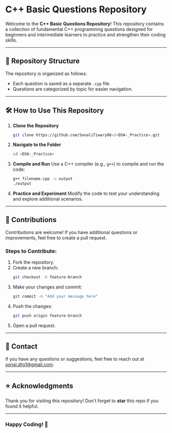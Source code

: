 # C++ Basic Questions Repository

Welcome to the **C++ Basic Questions Repository**! This repository contains a collection of fundamental C++ programming questions designed for beginners and intermediate learners to practice and strengthen their coding skills.

---

## 📂 Repository Structure

The repository is organized as follows:

- Each question is saved as a separate `.cpp` file.
- Questions are categorized by topic for easier navigation.

---

## 🛠️ How to Use This Repository

1. **Clone the Repository**
   ```bash
   git clone https://github.com/SonaliTiwary06>/<DSA-_Practice>.git
   ```

2. **Navigate to the Folder**
   ```bash
   cd <DSA-_Practice>
   ```

3. **Compile and Run**
   Use a C++ compiler (e.g., `g++`) to compile and run the code:
   ```bash
   g++ filename.cpp -o output
   ./output
   ```

4. **Practice and Experiment**
   Modify the code to test your understanding and explore additional scenarios.

---

## 🤝 Contributions

Contributions are welcome! If you have additional questions or improvements, feel free to create a pull request.

### Steps to Contribute:
1. Fork the repository.
2. Create a new branch:
   ```bash
   git checkout -b feature-branch
   ```
3. Make your changes and commit:
   ```bash
   git commit -m "Add your message here"
   ```
4. Push the changes:
   ```bash
   git push origin feature-branch
   ```
5. Open a pull request.

---

## 📧 Contact
If you have any questions or suggestions, feel free to reach out at [sonai.dtg1@gmail.com](mailto:sonai.dtg1@gmail.com).

---

## ⭐ Acknowledgments
Thank you for visiting this repository! Don't forget to **star** this repo if you found it helpful.

---

### Happy Coding! 🚀
